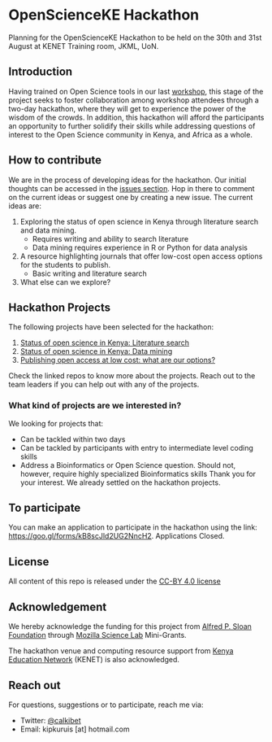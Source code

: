 # OpenScienceKE Hackathon

Planning for the OpenScienceKE Hackathon to be held on the 30th and 31st August at KENET Training room, JKML, UoN. 


## Introduction
Having trained on Open Science tools in our last [workshop](https://bioinfonet.github.io/OpenScienceKE/), this stage of the project seeks to foster collaboration among workshop attendees through a two-day hackathon, where they will get to experience the power of the wisdom of the crowds. In addition, this hackathon will afford the participants an opportunity to further solidify their skills while addressing questions of interest to the Open Science community in Kenya, and Africa as a whole.

## How to contribute
We are in the process of developing ideas for the hackathon. Our initial thoughts can be accessed in the [issues section](https://github.com/BioinfoNet/OpenScienceKEHackathon/issues). Hop in there to comment on the current ideas or suggest one by creating a new issue. The current ideas are:
1. Exploring the status of open science in Kenya through literature search and data mining.
     - Requires writing and ability to search literature
     - Data mining requires experience in R or Python for data analysis
2. A resource highlighting journals that offer low-cost open access options for the students to publish. 
     - Basic writing and literature search
3. What else can we explore?

## Hackathon Projects
The following projects have been selected for the hackathon:
1. [Status of open science in Kenya: Literature search](https://github.com/BioinfoNet/Status-of-OpenScienceKE-LiteratureSearch)
2. [Status of open science in Kenya: Data mining](https://github.com/BioinfoNet/Data-mining)
3. [Publishing open access at low cost: what are our options?](https://github.com/BioinfoNet/Openaccess-Options)

Check the linked repos to know more about the projects. Reach out to the team leaders if you can help out with any of the projects.

### What kind of projects are we interested in?
We looking for projects that:
   - Can be tackled within two days
   - Can be tackled by participants with entry to intermediate level coding skills
   - Address a Bioinformatics or Open Science question. Should not, however, require highly specialized Bioinformatics skills
Thank you for your interest. We already settled on the hackathon projects.  
## To participate

You can make an application to participate in the hackathon using the link: https://goo.gl/forms/kB8scJld2UG2NncH2. Applications Closed.  
## License
All content of this repo is released under the [CC-BY 4.0 license](https://creativecommons.org/licenses/by/4.0/legalcode)

## Acknowledgement
We hereby acknowledge the funding for this project from [Alfred  P. Sloan Foundation](https://sloan.org/) through [Mozilla Science Lab](https://science.mozilla.org/) Mini-Grants.

The hackathon venue and computing resource support from [Kenya Education Network](https://www.kenet.or.ke/) (KENET) is also acknowledged.

## Reach out
For questions, suggestions or to participate, reach me via:
- Twitter: [@calkibet](https://twitter.com/calkibet)
- Email: kipkuruis [at] hotmail.com
